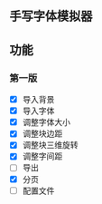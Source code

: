 ## 手写字体模拟器

## 功能

### 第一版

- [x] 导入背景
- [x] 导入字体
- [x] 调整字体大小
- [x] 调整块边距
- [x] 调整块三维旋转
- [x] 调整字间距
- [ ] 导出
- [x] 分页
- [ ] 配置文件
